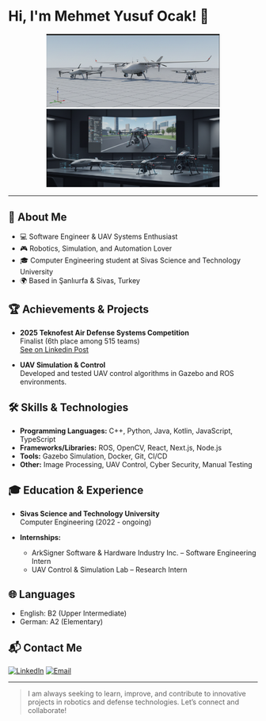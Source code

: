# Hi, I'm Mehmet Yusuf Ocak! 👋

<!-- Profil üst kısmında öne çıkan cihaz/proje görselleri -->
<p align="center">
  <img src="./img/ROS2.png" alt="UAV Lineup" width="350"/>
  <img src="./img/Sümüling.png" alt="UAV Lab Simulation" width="350"/>
</p>

---

## 🚀 About Me

- 💻 Software Engineer & UAV Systems Enthusiast
- 🎮 Robotics, Simulation, and Automation Lover
- 🎓 Computer Engineering student at Sivas Science and Technology University
- 🌍 Based in Şanlıurfa & Sivas, Turkey

## 🏆 Achievements & Projects

- **2025 Teknofest Air Defense Systems Competition**  
  Finalist (6th place among 515 teams)  
  [See on Linkedin Post](https://www.linkedin.com/posts/mehmetyusufocak63_t3vakfaft-aselsan-milliteknolojihamlesi-activity-7376912497209016320-_inW?utm_source=social_share_send&utm_medium=member_desktop_web&rcm=ACoAAEileeoBHpSParqkFHWkbeOdqL487oHL_ug)

- **UAV Simulation & Control**  
  Developed and tested UAV control algorithms in Gazebo and ROS environments.

## 🛠️ Skills & Technologies

- **Programming Languages:** C++, Python, Java, Kotlin, JavaScript, TypeScript
- **Frameworks/Libraries:** ROS, OpenCV, React, Next.js, Node.js
- **Tools:** Gazebo Simulation, Docker, Git, CI/CD
- **Other:** Image Processing, UAV Control, Cyber Security, Manual Testing

## 🎓 Education & Experience

- **Sivas Science and Technology University**  
  Computer Engineering (2022 - ongoing)

- **Internships:**  
  - ArkSigner Software & Hardware Industry Inc. – Software Engineering Intern  
  - UAV Control & Simulation Lab – Research Intern



## 🌐 Languages

- English: B2 (Upper Intermediate)
- German: A2 (Elementary)

## 📬 Contact Me

[![LinkedIn](https://img.shields.io/badge/LinkedIn-Connect-blue?logo=linkedin)](https://www.linkedin.com/in/mehmetyusufocak63)
[![Email](https://img.shields.io/badge/Email-Send-orange?logo=gmail)](mailto:yusuf.ock2611@gmail.com)

---

> I am always seeking to learn, improve, and contribute to innovative projects in robotics and defense technologies. Let’s connect and collaborate!
